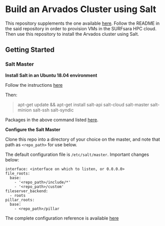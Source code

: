 # Build an Arvados Cluster using Salt

This repository supplements the one available [here](https://github.com/gijzelaerr/bio_cluster).
Follow the README in the said repository in order to provision VMs in the SURFsara HPC cloud.
Then use this repository to install the Arvados cluster using Salt.

## Getting Started

### Salt Master
**Install Salt in an Ubuntu 18.04 environment** 

Follow the instructions [here](https://repo.saltstack.com/#ubuntu)

Then:
> apt-get update && apt-get install salt-api salt-cloud salt-master salt-minion salt-ssh salt-syndic

Packages in the above command listed [here](https://docs.saltstack.com/en/master/topics/installation/ubuntu.html).

**Configure the Salt Master**

Clone this repo into a directory of your choice on the master, and note that path as `<repo_path>` for use below.

The default configuration file is `/etc/salt/master`. Important changes below:
```
interface: <interface on which to listen, or 0.0.0.0>
file_roots:
  base:
    - '<repo_path>/include/*'
    - '<repo_path>/custom'
fileserver_backend:
  - roots
pillar_roots:
  base:
    - <repo_path>/pillar
```

The complete configuration reference is available [here](https://docs.saltstack.com/en/master/ref/configuration/master.html#configuration-salt-master)